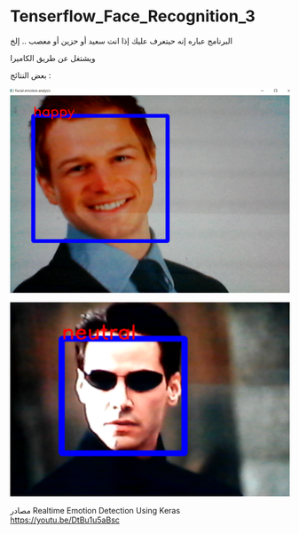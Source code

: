 # Tenserflow_Face_Recognition_3


البرنامج عباره إنه حيتعرف عليك إذا انت سعيد أو حزين أو معصب .. إلخ 

ويشتغل عن طريق الكاميرا 

بعض النتائج : 


![alt text](https://github.com/Rahaf-Aljadaani/Tenserflow_Face_Recognition_3/blob/master/images/21.png?raw=true)

![alt text](https://github.com/Rahaf-Aljadaani/Tenserflow_Face_Recognition_3/blob/master/images/22.png?raw=true)





مصادر
Realtime Emotion Detection Using Keras https://youtu.be/DtBu1u5aBsc

